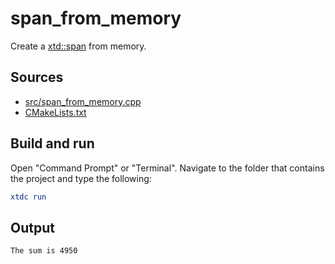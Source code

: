 # span_from_memory

Create a [xtd::span](https://gammasoft71.github.io/xtd/reference_guides/latest/classxtd_1_1span.html) from memory.

## Sources

* [src/span_from_memory.cpp](src/span_from_memory.cpp)
* [CMakeLists.txt](CMakeLists.txt)

## Build and run

Open "Command Prompt" or "Terminal". Navigate to the folder that contains the project and type the following:

```cmake
xtdc run
```

## Output

```
The sum is 4950
```
